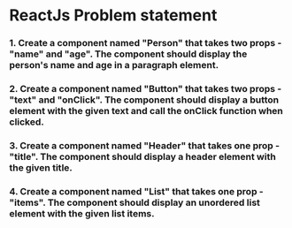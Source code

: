 # ReactJs Problem statement

### 1. Create a component named "Person" that takes two props - "name" and "age". The component should display the person's name and age in a paragraph element.

### 2. Create a component named "Button" that takes two props - "text" and "onClick". The component should display a button element with the given text and call the onClick function when clicked.

### 3. Create a component named "Header" that takes one prop - "title". The component should display a header element with the given title.

### 4. Create a component named "List" that takes one prop - "items". The component should display an unordered list element with the given list items.
